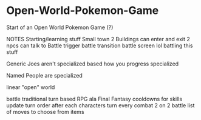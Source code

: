 # Open-World-Pokemon-Game
Start of an Open World Pokemon Game (?)




NOTES
Starting/learning stuff
Small town
	2 Buildings
		can enter and exit
	2 npcs
		can talk to
	Battle trigger
		battle transition
		battle screen
		lol battling
			this stuff



Generic Joes aren't specialized
	based how you progress specialized

Named People are specialized



linear "open" world

battle traditional turn based RPG ala Final Fantasy
cooldowns for skills
update turn order after each characters turn
every combat 2 on 2
battle 
	list of moves to choose from
	items
	